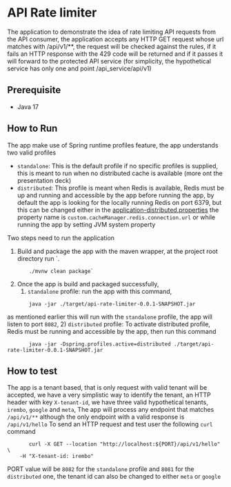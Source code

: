 ﻿# API Rate limiter

The application to demonstrate the idea of rate limiting API requests from the API consumer, the application accepts
any HTTP GET request whose url matches with /api/v1/**, the request will be checked against the rules, if it fails an
HTTP response with the 429 code will be returned and if it passes it will forward to the protected API service
(for simplicity, the hypothetical service has only one and point /api_service/api/v1)

## Prerequisite

* Java 17

## How to Run

The app make use of Spring runtime profiles feature, the app understands two valid profiles

* `standalone`: This is the default profile if no specific profiles is supplied, this is meant to run when no
  distributed cache is available (more ont the presentation deck)
* `distributed`: This profile is meant when Redis is available, Redis must be up and running and accessible by the app
  before running the app, by default the app is looking for the locally running Redis on port 6379, but this can be
  changed either in the [application-distributed.properties](src/main/resources/application-distributed.properties) the
  property name is `custom.cacheManager.redis.connection.url` or while running the app by setting JVM system property

Two steps need to run the application

1) Build and package the app with the maven wrapper, at the project root directory run `.

```
       ./mvnw clean package`
```

2) Once the app is build and packaged successfully,
    1) `standalone` profile: run the app with this command,

```
       java -jar ./target/api-rate-limiter-0.0.1-SNAPSHOT.jar
```

as mentioned earlier this will run with the `standalone` profile, the app will listen to port `8082`,
2) `distributed` profile: To activate distributed profile, Redis must be running and accessible by the app, then run
this command

```
       java -jar -Dspring.profiles.active=distributed ./target/api-rate-limiter-0.0.1-SNAPSHOT.jar
```

## How to test

The app is a tenant based, that is only request with valid tenant will be accepted, we have a very simplistic way to
identify the tenant, an HTTP header with key `X-tenant-id`,
we have three valid hypothetical tenants, `irembo`, `google` and `meta`, The app will process any endpoint that
matches `/api/v1/**` although the only endpoint with a valid response is `/api/v1/hello`
To send an HTTP request and test user the following `curl` command

```
       curl -X GET --location "http://localhost:${PORT}/api/v1/hello" \
    -H "X-tenant-id: irembo"
```

PORT value will be `8082` for the `standalone` profile and `8081` for the `distributed` one, the tenant id can also be
changed to either `meta` or  `google`